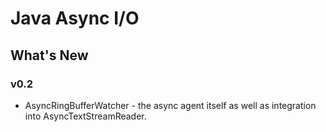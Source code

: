 # Java Async I/O
## What's New


### v0.2
* AsyncRingBufferWatcher - the async agent itself as well as integration into AsyncTextStreamReader.

